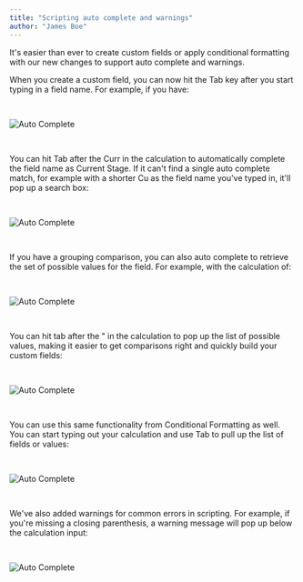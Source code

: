 ```yaml
---
title: "Scripting auto complete and warnings"
author: "James Boe"
---
```


It's easier than ever to create custom fields or apply conditional formatting with our new changes to support auto complete and warnings.<!--more-->

When you create a custom field, you can now hit the Tab key after you start typing in a field name. For example, if you have:

<img style="max-width:400px;margin-top:30px;margin-bottom:30px" src="https://blog.easy-insight.com/images/auto_complete_field_start.png" alt="Auto Complete" class="img img-responsive"/>

You can hit Tab after the Curr in the calculation to automatically complete the field name as Current Stage. If it can't find a single auto complete match, for example with a shorter Cu as the field name you've typed in, it'll pop up a search box:

<img style="max-width:400px;margin-top:30px;margin-bottom:30px" src="https://blog.easy-insight.com/images/auto_complete_field.png" alt="Auto Complete" class="img img-responsive"/>

If you have a grouping comparison, you can also auto complete to retrieve the set of possible values for the field. For example, with the calculation of:

<img style="max-width:400px;margin-top:30px;margin-bottom:30px" src="https://blog.easy-insight.com/images/auto_complete_value_start.png" alt="Auto Complete" class="img img-responsive"/>

You can hit tab after the " in the calculation to pop up the list of possible values, making it easier to get comparisons right and quickly build your custom fields:

<img style="max-width:400px;margin-top:30px;margin-bottom:30px" src="https://blog.easy-insight.com/images/auto_complete_value.png" alt="Auto Complete" class="img img-responsive"/>

You can use this same functionality from Conditional Formatting as well. You can start typing out your calculation and use Tab to pull up the list of fields or values:

<img style="max-width:400px;margin-top:30px;margin-bottom:30px" src="https://blog.easy-insight.com/images/auto_complete_conditional_format.png" alt="Auto Complete" class="img img-responsive"/>

We've also added warnings for common errors in scripting. For example, if you're missing a closing parenthesis, a warning message will pop up below the calculation input:

<img style="max-width:400px;margin-top:30px;margin-bottom:30px" src="https://blog.easy-insight.com/images/auto_complete_warning.png" alt="Auto Complete" class="img img-responsive"/>

